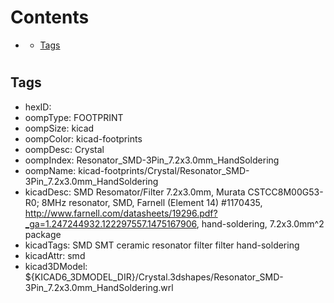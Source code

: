 



Contents
========

* [](#)
	* [Tags](#tags)

# 

## Tags

- hexID: 
- oompType: FOOTPRINT
- oompSize: kicad
- oompColor: kicad-footprints
- oompDesc: Crystal
- oompIndex: Resonator_SMD-3Pin_7.2x3.0mm_HandSoldering
- oompName: kicad-footprints/Crystal/Resonator_SMD-3Pin_7.2x3.0mm_HandSoldering
- kicadDesc: SMD Resomator/Filter 7.2x3.0mm, Murata CSTCC8M00G53-R0; 8MHz resonator, SMD, Farnell (Element 14) #1170435, http://www.farnell.com/datasheets/19296.pdf?_ga=1.247244932.122297557.1475167906, hand-soldering, 7.2x3.0mm^2 package
- kicadTags: SMD SMT ceramic resonator filter filter hand-soldering
- kicadAttr: smd
- kicad3DModel: ${KICAD6_3DMODEL_DIR}/Crystal.3dshapes/Resonator_SMD-3Pin_7.2x3.0mm_HandSoldering.wrl
